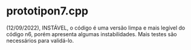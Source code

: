 # prototipon7.cpp

(12/09/2022), INSTÁVEL, o código é uma versão limpa e mais legível do código n6, porém apresenta algumas instabilidades. Mais testes são necessários para validá-lo.
